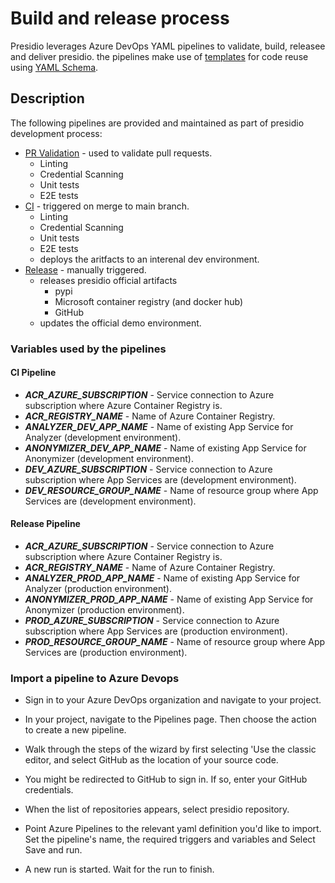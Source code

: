 # Build and release process

Presidio leverages Azure DevOps YAML pipelines to validate, build, releasee and deliver presidio. the pipelines make use of [templates](https://docs.microsoft.com/en-us/azure/devops/pipelines/process/templates?view=azure-devops) for code reuse using [YAML Schema](https://docs.microsoft.com/en-us/azure/devops/pipelines/yaml-schema?view=azure-devops&tabs=schema).

## Description

The following pipelines are provided and maintained as part of presidio development process:

* [PR Validation](../azure-pipelines.yml) - used to validate pull requests.
    * Linting
    * Credential Scanning
    * Unit tests
    * E2E tests
* [CI](../azure-pipelines-ci.yml) - triggered on merge to main branch.
    * Linting
    * Credential Scanning
    * Unit tests
    * E2E tests
    * deploys the aritfacts to an interenal dev environment.
* [Release](../azure-pipelines.yml) - manually triggered.
    * releases presidio official artifacts
        * pypi
        * Microsoft container registry (and docker hub)
        * GitHub
    * updates the official demo environment.

### Variables used by the pipelines

#### CI Pipeline
* ***ACR_AZURE_SUBSCRIPTION*** - Service connection to Azure subscription where Azure Container Registry is.
* ***ACR_REGISTRY_NAME*** - Name of Azure Container Registry.
* ***ANALYZER_DEV_APP_NAME*** - Name of existing App Service for Analyzer (development environment).
* ***ANONYMIZER_DEV_APP_NAME*** - Name of existing App Service for Anonymizer (development environment).
* ***DEV_AZURE_SUBSCRIPTION*** - Service connection to Azure subscription where App Services are (development environment).
* ***DEV_RESOURCE_GROUP_NAME*** - Name of resource group where App Services are (development environment).

#### Release Pipeline
* ***ACR_AZURE_SUBSCRIPTION*** - Service connection to Azure subscription where Azure Container Registry is.
* ***ACR_REGISTRY_NAME*** - Name of Azure Container Registry.
* ***ANALYZER_PROD_APP_NAME*** - Name of existing App Service for Analyzer (production environment).
* ***ANONYMIZER_PROD_APP_NAME*** - Name of existing App Service for Anonymizer (production environment).
* ***PROD_AZURE_SUBSCRIPTION*** - Service connection to Azure subscription where App Services are (production environment).
* ***PROD_RESOURCE_GROUP_NAME*** - Name of resource group where App Services are (production environment).

### Import a pipeline to Azure Devops

* Sign in to your Azure DevOps organization and navigate to your project.

* In your project, navigate to the Pipelines page. Then choose the action to create a new pipeline.

* Walk through the steps of the wizard by first selecting 'Use the classic editor, and select GitHub as the location of your source code.

* You might be redirected to GitHub to sign in. If so, enter your GitHub credentials.

* When the list of repositories appears, select presidio repository.

* Point Azure Pipelines to the relevant yaml definition you'd like to import. Set the pipeline's name, the required triggers and variables and Select Save and run.

* A new run is started. Wait for the run to finish.